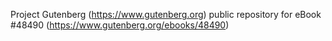 Project Gutenberg (https://www.gutenberg.org) public repository for eBook #48490 (https://www.gutenberg.org/ebooks/48490)
